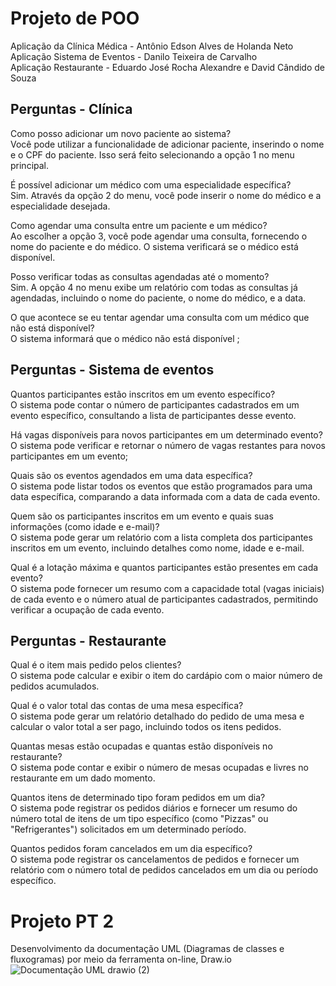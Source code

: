 # Projeto de POO
 Aplicação da Clínica Médica - Antônio Edson Alves de Holanda Neto <BR>
 Aplicação Sistema de Eventos - Danilo Teixeira de Carvalho <BR>
 Aplicação Restaurante - Eduardo José Rocha Alexandre e David Cândido de Souza <BR>

## Perguntas - Clínica
Como posso adicionar um novo paciente ao sistema? <BR>
Você pode utilizar a funcionalidade de adicionar paciente, inserindo o nome e o CPF do paciente. Isso será feito selecionando a opção 1 no menu principal.<BR>

É possível adicionar um médico com uma especialidade específica? <BR>
Sim. Através da opção 2 do menu, você pode inserir o nome do médico e a especialidade desejada. <BR>

Como agendar uma consulta entre um paciente e um médico? <BR>
Ao escolher a opção 3, você pode agendar uma consulta, fornecendo o nome do paciente e do médico. O sistema verificará se o médico está disponível. <BR>

Posso verificar todas as consultas agendadas até o momento? <BR>
Sim. A opção 4 no menu exibe um relatório com todas as consultas já agendadas, incluindo o nome do paciente, o nome do médico, e a data. <BR>

O que acontece se eu tentar agendar uma consulta com um médico que não está disponível? <BR>
O sistema informará que o médico não está disponível ; <BR>

## Perguntas - Sistema de eventos
Quantos participantes estão inscritos em um evento específico? <BR>
O sistema pode contar o número de participantes cadastrados em um evento específico, consultando a lista de participantes desse evento. <BR>

Há vagas disponíveis para novos participantes em um determinado evento?<BR>
O sistema pode verificar e retornar o número de vagas restantes para novos participantes em um evento;<BR>

Quais são os eventos agendados em uma data específica?<BR>
O sistema pode listar todos os eventos que estão programados para uma data específica, comparando a data informada com a data de cada evento.<BR>

Quem são os participantes inscritos em um evento e quais suas informações (como idade e e-mail)?<BR>
O sistema pode gerar um relatório com a lista completa dos participantes inscritos em um evento, incluindo detalhes como nome, idade e e-mail.<BR>

Qual é a lotação máxima e quantos participantes estão presentes em cada evento?<BR>
O sistema pode fornecer um resumo com a capacidade total (vagas iniciais) de cada evento e o número atual de participantes cadastrados, permitindo verificar a ocupação de cada evento.<BR>

## Perguntas - Restaurante

Qual é o item mais pedido pelos clientes? <BR>
O sistema pode calcular e exibir o item do cardápio com o maior número de pedidos acumulados.<BR>

Qual é o valor total das contas de uma mesa específica?<BR>
O sistema pode gerar um relatório detalhado do pedido de uma mesa e calcular o valor total a ser pago, incluindo todos os itens pedidos.<BR>

Quantas mesas estão ocupadas e quantas estão disponíveis no restaurante?<BR>
O sistema pode contar e exibir o número de mesas ocupadas e livres no restaurante em um dado momento.<BR>

Quantos itens de determinado tipo foram pedidos em um dia?<BR>
O sistema pode registrar os pedidos diários e fornecer um resumo do número total de itens de um tipo específico (como "Pizzas" ou "Refrigerantes") solicitados em um determinado período.<BR>

Quantos pedidos foram cancelados em um dia específico? <BR>
O sistema pode registrar os cancelamentos de pedidos e fornecer um relatório com o número total de pedidos cancelados em um dia ou período específico.<BR>

# Projeto PT 2
Desenvolvimento da documentação UML (Diagramas de classes e fluxogramas) por meio da ferramenta on-line, Draw.io
![Documentação UML drawio (2)](https://github.com/user-attachments/assets/5c064b9f-5a03-47f5-a949-c7851b26df8b)


